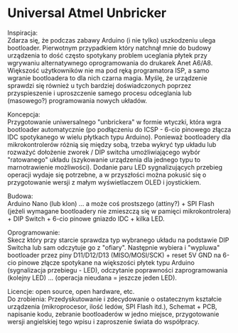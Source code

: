 # Universal Atmel Unbricker 

Inspiracja:<br>
Zdarza się, że podczas zabawy Arduino (i nie tylko) uszkodzeniu ulega bootloader. Pierwotnym przypadkiem który natchnął mnie do budowy urządzenia to dość często spotykany problem uceglania płytek przy wgrywaniu alternatywnego oprogramowania do drukarek Anet A6/A8. Większość użytkowników nie ma pod ręką programatora ISP, a samo wgranie bootloadera to dla nich czarna magia. Myślę, że urządzenie sprawdzi się również u tych bardziej doświadczonych poprzez przyspieszenie i uproszczenie samego procesu odceglania lub (masowego?) programowania nowych układów.

Koncepcja:<br>
Przygotowanie uniwersalnego "unbrickera" w formie wtyczki, która wgra bootloader automatycznie (po podłączeniu do ICSP - 6-cio pinowego złącza IDC spotykanego w wielu płytkach typu Arduino). Ponieważ bootloadery dla mikrokontrolerów różnią się między sobą, trzeba wykryć typ układu lub rozważyć dołożenie zworek / DIP switcha umożliwiającego wybór "ratowanego" układu (szykowanie urządzenia dla jednego typu to marnotrawienie możliwości). Dodanie paru LED sygnalizujących przebieg operacji wydaje się potrzebne, a w przyszłości można pokusić się o przygotowanie wersji z małym wyświetlaczem OLED i joystickiem.

Budowa:<br>
Arduino Nano (lub klon) ... a może coś prostszego (attiny?) + SPI Flash (jeżeli wymagane bootloadery nie zmieszczą się w pamięci mikrokontrolera) + DIP Switch + 6-cio pinowe gniazdo IDC + kilka LED.

Oprogramowanie:<br>
Skecz który przy starcie sprawdza typ wybranego układu na podstawie DIP Switcha lub sam odczytuje go z "ofiary". Następnie wybiera i "wypluwa" bootloader przez piny D11/D12/D13 (MISO/MOSI/SCK) + reset 5V GND na 6-cio pinowe złącze spotykane na większości płytek typu Arduino (sygnalizacja przebiegu - LED), odczytanie poprawności zaprogramowania (kolejny LED) ... (operacja nieudana = jeszcze jeden LED).

Licencje: open source, open hardware, etc.<br>
Do zrobienia: Przedyskutowanie i zdecydowanie o ostatecznym kształcie urządzenia (mikroprocesor, ilość ledów, SPI Flash itd.), Schemat + PCB, napisanie kodu, zebranie bootloaderów w jedno miejsce, przygotowanie wersji angielskiej tego wpisu i zaproszenie świata do współpracy.
